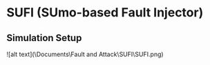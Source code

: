 #                                **SUFI (SUmo-based Fault Injector)**

## Simulation Setup

![alt text](\Documents\Fault and Attack\SUFI\SUFI.png)
